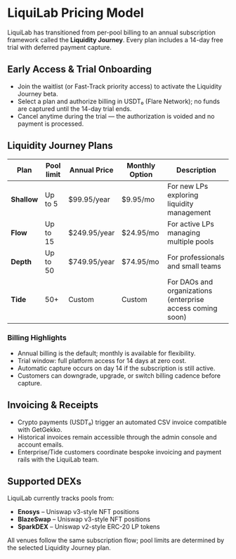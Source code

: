 # LiquiLab Pricing Model

LiquiLab has transitioned from per-pool billing to an annual subscription framework called the **Liquidity Journey**. Every plan includes a 14-day free trial with deferred payment capture.

## Early Access & Trial Onboarding
- Join the waitlist (or Fast-Track priority access) to activate the Liquidity Journey beta.
- Select a plan and authorize billing in USDT₀ (Flare Network); no funds are captured until the 14-day trial ends.
- Cancel anytime during the trial — the authorization is voided and no payment is processed.

## Liquidity Journey Plans

| Plan | Pool limit | Annual Price | Monthly Option | Description |
|------|-------------|---------------|----------------|-------------|
| **Shallow** | Up to 5 | $99.95/year | $9.95/mo | For new LPs exploring liquidity management |
| **Flow** | Up to 15 | $249.95/year | $24.95/mo | For active LPs managing multiple pools |
| **Depth** | Up to 50 | $749.95/year | $74.95/mo | For professionals and small teams |
| **Tide** | 50+ | Custom | Custom | For DAOs and organizations (enterprise access coming soon) |

### Billing Highlights
- Annual billing is the default; monthly is available for flexibility.
- Trial window: full platform access for 14 days at zero cost.
- Automatic capture occurs on day 14 if the subscription is still active.
- Customers can downgrade, upgrade, or switch billing cadence before capture.

## Invoicing & Receipts
- Crypto payments (USDT₀) trigger an automated CSV invoice compatible with GetGekko.
- Historical invoices remain accessible through the admin console and account emails.
- Enterprise/Tide customers coordinate bespoke invoicing and payment rails with the LiquiLab team.

## Supported DEXs
LiquiLab currently tracks pools from:
- **Enosys** – Uniswap v3-style NFT positions
- **BlazeSwap** – Uniswap v3-style NFT positions
- **SparkDEX** – Uniswap v2-style ERC-20 LP tokens

All venues follow the same subscription flow; pool limits are determined by the selected Liquidity Journey plan.
